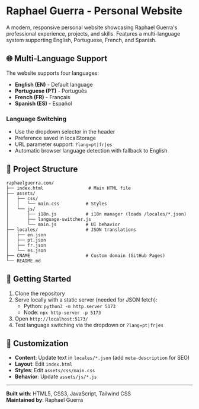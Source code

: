 # Raphael Guerra - Personal Website

A modern, responsive personal website showcasing Raphael Guerra's professional experience, projects, and skills. Features a multi-language system supporting English, Portuguese, French, and Spanish.

## 🌐 Multi-Language Support

The website supports four languages:
- **English (EN)** - Default language
- **Portuguese (PT)** - Português
- **French (FR)** - Français  
- **Spanish (ES)** - Español

### Language Switching
- Use the dropdown selector in the header
- Preference saved in localStorage
- URL parameter support: `?lang=pt|fr|es`
- Automatic browser language detection with fallback to English

## 📁 Project Structure

```
raphaelguerra.com/
├── index.html                 # Main HTML file
├── assets/
│   ├── css/
│   │   └── main.css          # Styles
│   └── js/
│       ├── i18n.js           # i18n manager (loads /locales/*.json)
│       ├── language-switcher.js
│       └── main.js           # UI behavior
├── locales/                  # JSON translations
│   ├── en.json
│   ├── pt.json
│   ├── fr.json
│   └── es.json
├── CNAME                     # Custom domain (GitHub Pages)
└── README.md
```

## 🚀 Getting Started

1. Clone the repository
2. Serve locally with a static server (needed for JSON fetch):
   - Python: `python3 -m http.server 5173`
   - Node: `npx http-server -p 5173`
3. Open `http://localhost:5173/`
4. Test language switching via the dropdown or `?lang=pt|fr|es`

## 🎨 Customization

- **Content**: Update text in `locales/*.json` (add `meta-description` for SEO)
- **Layout**: Edit `index.html`
- **Styles**: Edit `assets/css/main.css`
- **Behavior**: Update `assets/js/*.js`

---

**Built with**: HTML5, CSS3, JavaScript, Tailwind CSS  
**Maintained by**: Raphael Guerra 